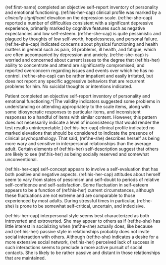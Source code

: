 (ref:first-name) completed an objective self-report inventory of personality and
emotional functioning. (ref:his-her-cap) clinical profile was marked by a
_clinically significant_ elevation on the depression scale. (ref:he-she-cap) reported a number of difficulties consistent with a significant depressive
experience, primarily marked by cognitive features such as negative expectancies
and low self-esteem. (ref:he-she-cap) is quite pessimistic and plagued by thoughts
of low self-worth, hopelessness, and personal failure. (ref:he-she-cap) indicated
concerns about physical functioning and health matters in general such as pain,
GI problems, ill health, and fatigue, which are often accompanied by depression
and anxiety. (ref:he-she-cap) is worried and concerned about current issues to the
degree that (ref:his-her) ability to concentrate and attend are significantly compromised, and reported overconcern regarding issues and events over which he
has no control. (ref:he-she-cap) can be rather impatient and easily irritated, but does not report any specific aggressive behaviors that are recurrent problems
for him. No suicidal thoughts or intentions indicated.

Patient completed an objective self-report inventory of personality and
emotional functioning.^[The validity indicators suggested some problems in understanding or attending appropriately to the scale items, along with some idiosyncratic responses to particular items, and inconsistent responses to a handful of items with similar content. However, this pattern does not necessarily indicate a level of inconsistency that would render the test results uninterpretable.] (ref:his-her-cap) clinical profile indicated no marked elevations
that should be considered to indicate the presence of clinical psychopathology.
That said, (ref:he-she) describes herself as being more wary and sensitive in
interpersonal relationships than the average adult. Certain elements of (ref:his-her)
self-description suggest that others are likely to see (ref:his-her) as being socially
reserved and somewhat unconventional.

(ref:his-her-cap) self-concept appears to involve a self-evaluation that has both positive and
negative aspects. (ref:his-her-cap) attitudes about herself seem to vary from states of
pessimism and self-doubt to periods of relative self-confidence and
self-satisfaction. Some fluctuation in self-esteem appears to be a function of
(ref:his-her) current circumstances, although these fluctuations are not extreme and are
comparable to those experienced by most adults. During stressful times in
particular, (ref:he-she) is prone to be somewhat self-critical, uncertain, and
indecisive.

(ref:his-her-cap) interpersonal style seems best characterized as both introverted and
extroverted. She may appear to others as if (ref:he-she) has little interest in
socializing when (ref:he-she) actually does, like because and (ref:his-her) passive style in
relationships probably does not invite social interaction with others. Although
(ref:he-she) indicates a desire for a more extensive social network, (ref:his-her) perceived lack
of success in such interactions seems to preclude a more active pursuit of
social contacts. She is likely to be rather passive and distant in those
relationships that are maintained.
